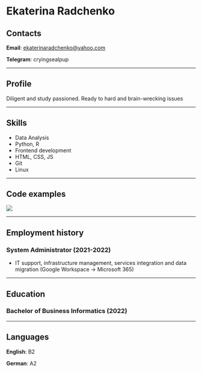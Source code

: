 # Ekaterina Radchenko
## Contacts
**Email**: ekaterinaradchenko@yahoo.com

**Telegram**: cryingsealpup

********* 
## Profile
Diligent and study passioned. Ready to hard and brain-wrecking issues

*********
## Skills 
* Data Analysis
* Python, R
* Frontend development
* HTML, CSS, JS
* Git
* Linux

*********
## Code examples
![](code_block.svg)

*********
## Employment history
### System Administrator (2021-2022)
+ IT support, infrastructure management, services integration and data migration (Google Workspace -> Microsoft 365)

*********
## Education
### Bachelor of Business Informatics (2022)

*********
## Languages
**English**: B2

**German**: A2 